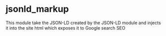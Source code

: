 # jsonld_markup
This module take the JSON-LD created by the JSON-LD module and injects it into the site html which exposes it to Google search SEO 
